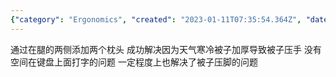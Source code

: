 ```yaml
---
{"category": "Ergonomics", "created": "2023-01-11T07:35:54.364Z", "date": "2023-01-11 07:35:54", "description": "This text presents a practical solution for typing comfortably on a keyboard while using thick blankets in cold weather. By placing two pillows on either side of the legs, it helps create enough space to type without being restricted by the blanket's pressure on hands and feet.", "modified": "2023-01-11T07:43:39.533Z", "tags": ["space-saving", "cold-weather", "bed", "keyboard", "blankets", "pillows", "comfort"], "title": "床上用键盘的技巧：垫枕头"}
---
```

通过在腿的两侧添加两个枕头 成功解决因为天气寒冷被子加厚导致被子压手 没有空间在键盘上面打字的问题 一定程度上也解决了被子压脚的问题
